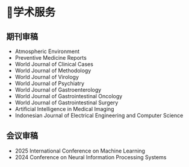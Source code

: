# 🤝学术服务

## 期刊审稿
- Atmospheric Environment
- Preventive Medicine Reports
- World Journal of Clinical Cases
- World Journal of Methodology
- World Journal of Virology
- World Journal of Psychiatry
- World Journal of Gastroenterology
- World Journal of Gastrointestinal Oncology
- World Journal of Gastrointestinal Surgery
- Artificial Intelligence in Medical Imaging
- Indonesian Journal of Electrical Engineering and Computer Science

## 会议审稿
- 2025 International Conference on Machine Learning
- 2024 Conference on Neural Information Processing Systems 
